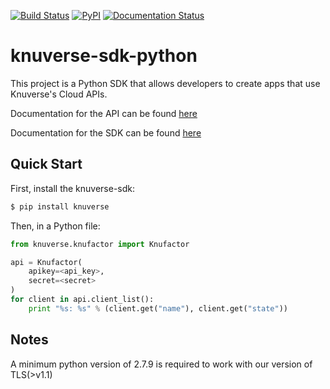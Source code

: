 [![Build Status](https://travis-ci.org/KnuVerse/knuverse-sdk-python.png?branch=master)](https://travis-ci.org/KnuVerse/knuverse-sdk-python)
[![PyPI](https://img.shields.io/pypi/v/knuverse.svg)](https://pypi.python.org/pypi/knuverse)
[![Documentation Status](https://readthedocs.org/projects/knuverse-sdk-python/badge/?version=latest)](http://knuverse-sdk-python.readthedocs.io/en/latest/?badge=latest)

# knuverse-sdk-python

This project is a Python SDK that allows developers to create apps that use Knuverse's Cloud APIs.

Documentation for the API can be found [here](https://cloud.knuverse.com/docs/) <br />

Documentation for the SDK can be found [here](https://knuverse-sdk-python.readthedocs.io/en/latest/?) <br />

Quick Start
-----------
First, install the knuverse-sdk:

```sh
$ pip install knuverse
```
Then, in a Python file:

```python
from knuverse.knufactor import Knufactor

api = Knufactor(
    apikey=<api_key>,
    secret=<secret>
)
for client in api.client_list():
    print "%s: %s" % (client.get("name"), client.get("state"))
```

Notes
-----
A minimum python version of 2.7.9 is required to work with our version of TLS(>v1.1)
